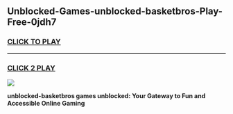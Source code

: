 
## Unblocked-Games-unblocked-basketbros-Play-Free-0jdh7
<h3>
<a href="https://premium76.site?title=unblocked-basketbros&ref=10A">CLICK TO PLAY</a></h3>
<hr>

<h3>
<a href="https://premium76.site?title=unblocked-basketbros&ref=10A">CLICK 2 PLAY</a>
  
</h3>

<a href="https://premium76.site?title=unblocked-basketbros&ref=10A"><img src="https://clearcache.store/games.png"></a>


**unblocked-basketbros games unblocked: Your Gateway to Fun and Accessible Online Gaming**
